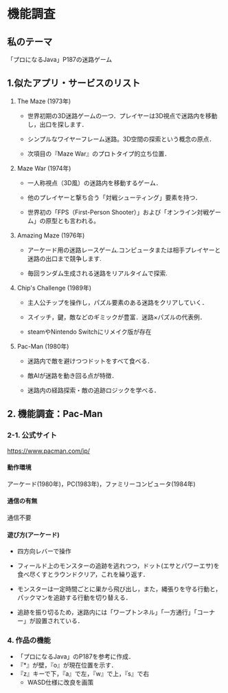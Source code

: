 # 機能調査

## 私のテーマ

「プロになるJava」P187の迷路ゲーム

## 1.似たアプリ・サービスのリスト

1. The Maze (1973年)

    - 世界初期の3D迷路ゲームの一つ．プレイヤーは3D視点で迷路内を移動し，出口を探します．

    - シンプルなワイヤーフレーム迷路。3D空間の探索という概念の原点．

    - 次項目の『Maze War』のプロトタイプ的立ち位置．

2. Maze War (1974年)

    - 一人称視点（3D風）の迷路内を移動するゲーム．

    - 他のプレイヤーと撃ち合う「対戦シューティング」要素を持つ．

    - 世界初の「FPS（First-Person Shooter）」および「オンライン対戦ゲーム」の原型とも言われる。

3. Amazing Maze (1976年)

    - アーケード用の迷路レースゲーム.コンピュータまたは相手プレイヤーと迷路の出口まで競争します.

    - 毎回ランダム生成される迷路をリアルタイムで探索.

4. Chip's Challenge (1989年)

    - 主人公チップを操作し，パズル要素のある迷路をクリアしていく．

    - スイッチ，鍵，敵などのギミックが豊富．迷路×パズルの代表例．

    - steamやNintendo Switchにリメイク版が存在

5. Pac-Man (1980年)

    - 迷路内で敵を避けつつドットをすべて食べる．

    - 敵AIが迷路を動き回る点が特徴．

    - 迷路内の経路探索・敵の追跡ロジックを学べる．

## 2. 機能調査：Pac-Man

### 2-1. 公式サイト

https://www.pacman.com/jp/

#### 動作環境

アーケード(1980年)，PC(1983年)，ファミリーコンピュータ(1984年)

#### 通信の有無

通信不要

#### 遊び方(アーケード)

- 四方向レバーで操作

- フィールド上のモンスターの追跡を逃れつつ，ドット(エサとパワーエサ)を食べ尽くすとラウンドクリア，これを繰り返す．

- モンスターは一定時間ごとに巣から飛び出し，また，縄張りを守る行動と，パックマンを追跡する行動を切り替える．

- 追跡を振り切るため，迷路内には「ワープトンネル」「一方通行」「コーナー」が設置されている．

### 4. 作品の機能

- 「プロになるJava」のP187を参考に作成．
- 『*』が壁，『o』が現在位置を示す．
- 『z』キーで下，『a』で左，『w』で上，『s』で右
    - WASD仕様に改良を画策